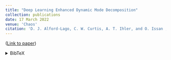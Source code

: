 ```yaml
---
title: "Deep Learning Enhanced Dynamic Mode Decomposition"
collection: publications
date: 17 March 2022
venue: 'Chaos'
citation: 'D. J. Alford-Lago, C. W. Curtis, A. T. Ihler, and O. Issan , "Deep learning enhanced dynamic mode decomposition", Chaos 32, 033116 (2022) https://doi.org/10.1063/5.0073893'
---
```



([Link to paper](https://aip.scitation.org/doi/10.1063/5.0073893))<details><summary>BibTeX</summary><pre>
@article{dldmd_2022,
author = {Alford-Lago,D. J.  and Curtis,C. W.  and Ihler,A. T.  and Issan,O. },
title = {Deep learning enhanced dynamic mode decomposition},
journal = {Chaos: An Interdisciplinary Journal of Nonlinear Science},
volume = {32},
number = {3},
pages = {033116},
year = {2022},
doi = {10.1063/5.0073893},
URL = {https://doi.org/10.1063/5.0073893},
eprint = {https://doi.org/10.1063/5.0073893}}
}</pre></details>